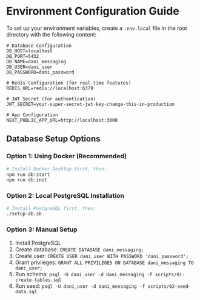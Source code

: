 # Environment Configuration Guide

To set up your environment variables, create a `.env.local` file in the root directory with the following content:

```env
# Database Configuration
DB_HOST=localhost
DB_PORT=5432
DB_NAME=dani_messaging
DB_USER=dani_user
DB_PASSWORD=dani_password

# Redis Configuration (for real-time features)
REDIS_URL=redis://localhost:6379

# JWT Secret (for authentication)
JWT_SECRET=your-super-secret-jwt-key-change-this-in-production

# App Configuration
NEXT_PUBLIC_APP_URL=http://localhost:3000
```

## Database Setup Options

### Option 1: Using Docker (Recommended)
```bash
# Install Docker Desktop first, then:
npm run db:start
npm run db:init
```

### Option 2: Local PostgreSQL Installation
```bash
# Install PostgreSQL first, then:
./setup-db.sh
```

### Option 3: Manual Setup
1. Install PostgreSQL
2. Create database: `CREATE DATABASE dani_messaging;`
3. Create user: `CREATE USER dani_user WITH PASSWORD 'dani_password';`
4. Grant privileges: `GRANT ALL PRIVILEGES ON DATABASE dani_messaging TO dani_user;`
5. Run schema: `psql -U dani_user -d dani_messaging -f scripts/01-create-tables.sql`
6. Run seed: `psql -U dani_user -d dani_messaging -f scripts/02-seed-data.sql`
